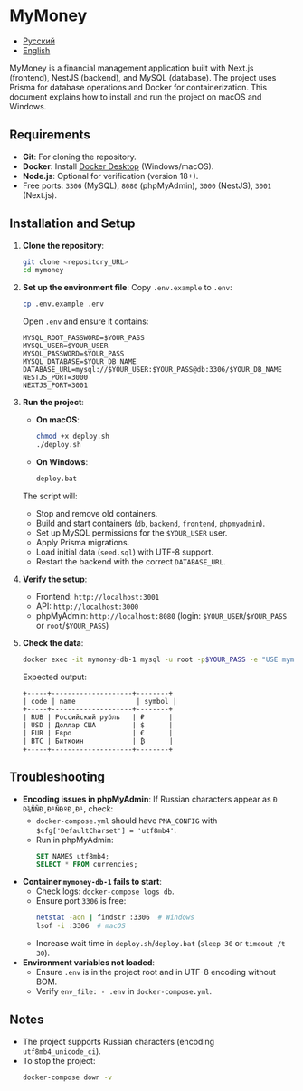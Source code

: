# MyMoney

- [Русский](README.ru.md)
- [English](README.md)

MyMoney is a financial management application built with Next.js (frontend), NestJS (backend), and MySQL (database). The project uses Prisma for database operations and Docker for containerization. This document explains how to install and run the project on macOS and Windows.

## Requirements
- **Git**: For cloning the repository.
- **Docker**: Install [Docker Desktop](https://www.docker.com/products/docker-desktop/) (Windows/macOS).
- **Node.js**: Optional for verification (version 18+).
- Free ports: `3306` (MySQL), `8080` (phpMyAdmin), `3000` (NestJS), `3001` (Next.js).

## Installation and Setup
1. **Clone the repository**:
   ```bash
   git clone <repository_URL>
   cd mymoney
   ```

2. **Set up the environment file**:
   Copy `.env.example` to `.env`:
   ```bash
   cp .env.example .env
   ```
   Open `.env` and ensure it contains:
   ```env
   MYSQL_ROOT_PASSWORD=$YOUR_PASS
   MYSQL_USER=$YOUR_USER
   MYSQL_PASSWORD=$YOUR_PASS
   MYSQL_DATABASE=$YOUR_DB_NAME
   DATABASE_URL=mysql://$YOUR_USER:$YOUR_PASS@db:3306/$YOUR_DB_NAME
   NESTJS_PORT=3000
   NEXTJS_PORT=3001
   ```

3. **Run the project**:
   - **On macOS**:
     ```bash
     chmod +x deploy.sh
     ./deploy.sh
     ```
   - **On Windows**:
     ```bash
     deploy.bat
     ```

   The script will:
   - Stop and remove old containers.
   - Build and start containers (`db`, `backend`, `frontend`, `phpmyadmin`).
   - Set up MySQL permissions for the `$YOUR_USER` user.
   - Apply Prisma migrations.
   - Load initial data (`seed.sql`) with UTF-8 support.
   - Restart the backend with the correct `DATABASE_URL`.

4. **Verify the setup**:
   - Frontend: `http://localhost:3001`
   - API: `http://localhost:3000`
   - phpMyAdmin: `http://localhost:8080` (login: `$YOUR_USER`/`$YOUR_PASS` or `root`/`$YOUR_PASS`)

5. **Check the data**:
   ```bash
   docker exec -it mymoney-db-1 mysql -u root -p$YOUR_PASS -e "USE mymoneydb; SELECT * FROM currencies;"
   ```
   Expected output:
   ```
   +-----+--------------------+--------+
   | code | name               | symbol |
   +-----+--------------------+--------+
   | RUB | Российский рубль   | ₽      |
   | USD | Доллар США         | $      |
   | EUR | Евро               | €      |
   | BTC | Биткоин            | ₿      |
   +-----+--------------------+--------+
   ```

## Troubleshooting
- **Encoding issues in phpMyAdmin**: If Russian characters appear as `Ð Ð¾ÑÑÐ¸Ð¹ÑÐºÐ¸Ð¹`, check:
  - `docker-compose.yml` should have `PMA_CONFIG` with `$cfg['DefaultCharset'] = 'utf8mb4'`.
  - Run in phpMyAdmin:
    ```sql
    SET NAMES utf8mb4;
    SELECT * FROM currencies;
    ```
- **Container `mymoney-db-1` fails to start**:
  - Check logs: `docker-compose logs db`.
  - Ensure port `3306` is free:
    ```bash
    netstat -aon | findstr :3306  # Windows
    lsof -i :3306  # macOS
    ```
  - Increase wait time in `deploy.sh`/`deploy.bat` (`sleep 30` or `timeout /t 30`).
- **Environment variables not loaded**:
  - Ensure `.env` is in the project root and in UTF-8 encoding without BOM.
  - Verify `env_file: - .env` in `docker-compose.yml`.

## Notes
- The project supports Russian characters (encoding `utf8mb4_unicode_ci`).
- To stop the project:
  ```bash
  docker-compose down -v
  ```
